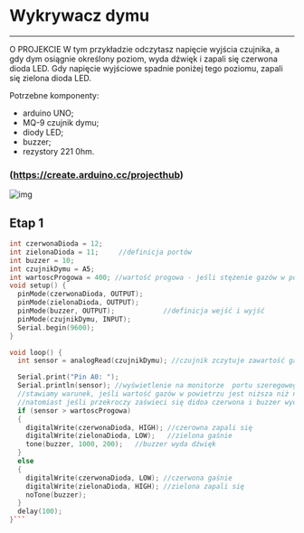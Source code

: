 # Wykrywacz dymu
________________________

O PROJEKCIE
W tym przykładzie odczytasz napięcie wyjścia czujnika, a gdy dym osiągnie określony poziom, wyda dźwięk i zapali się czerwona dioda LED.
Gdy napięcie wyjściowe spadnie poniżej tego poziomu, zapali się zielona dioda LED.

Potrzebne komponenty:
- arduino UNO;
- MQ-9 czujnik dymu;
- diody LED;
- buzzer;
- rezystory 221 0hm.
### (https://create.arduino.cc/projecthub)
 ![img](./Arduino_UNO_pinout_2_numery)
## Etap 1
```cpp
int czerwonaDioda = 12;
int zielonaDioda = 11;     //definicja portów 
int buzzer = 10;
int czujnikDymu = A5;
int wartoscProgowa = 400; //wartość progowa - jeśli stężenie gazów w powietrzy przekroczy ten próg to dioda zaświeci się na kolor czerwony i buzzer wyda dźwięk(można ją zmieniać)
void setup() {
  pinMode(czerwonaDioda, OUTPUT);
  pinMode(zielonaDioda, OUTPUT);
  pinMode(buzzer, OUTPUT);            //definicja wejść i wyjść
  pinMode(czujnikDymu, INPUT);
  Serial.begin(9600);
}

void loop() {
  int sensor = analogRead(czujnikDymu); //czujnik zczytuje zawartość gazów w powietrzu  

  Serial.print("Pin A0: ");
  Serial.println(sensor); //wyświetlenie na monitorze  portu szeregowego dla dodatkowego zobrazowania
  //stawiamy warunek, jeśli wartość gazów w powietrzu jest niższa niż nasza wartość podana na początku(sensorThres) to zaświeci się dioda zielona i buzzer nie wyda dźwięku,
  //natomiast jeśli przekroczy zaświeci się didoa czerwona i buzzer wyda dźwięk
  if (sensor > wartoscProgowa)
  {
    digitalWrite(czerwonaDioda, HIGH); //czerowna zapali się
    digitalWrite(zielonaDioda, LOW);   //zielona gaśnie
    tone(buzzer, 1000, 200);   //buzzer wyda dźwięk
  }
  else
  {
    digitalWrite(czerwonaDioda, LOW); //czerwona gaśnie
    digitalWrite(zielonaDioda, HIGH); //zielona zapali się
    noTone(buzzer);
  }
  delay(100);
}```
